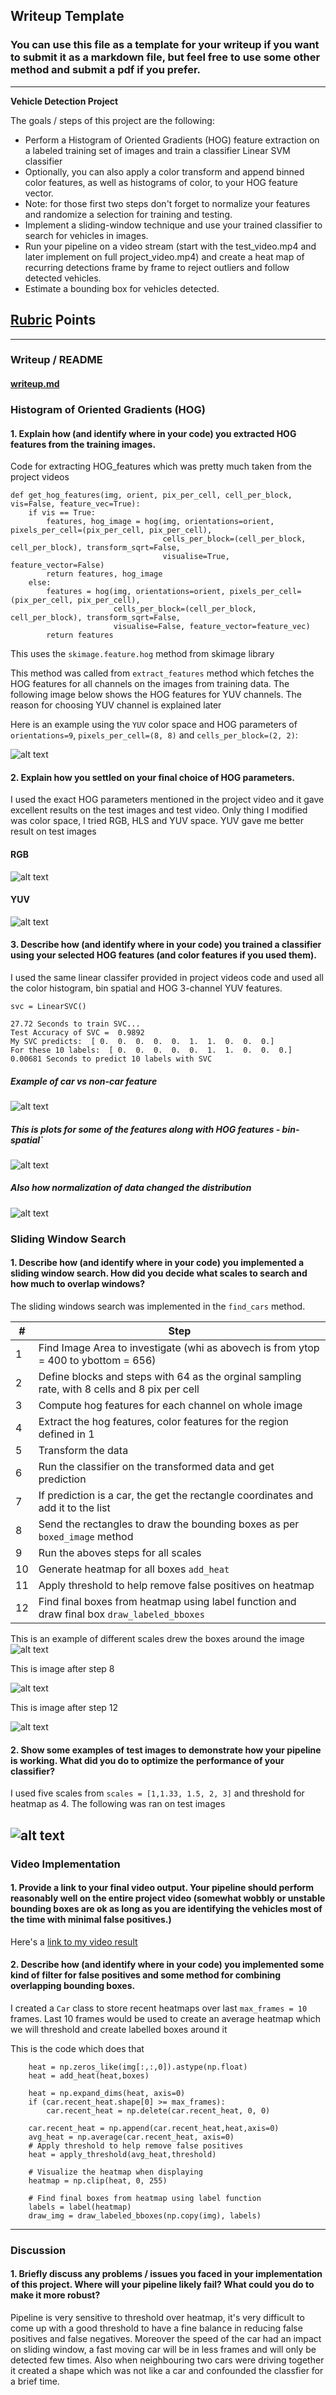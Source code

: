 
## Writeup Template
### You can use this file as a template for your writeup if you want to submit it as a markdown file, but feel free to use some other method and submit a pdf if you prefer.

---

**Vehicle Detection Project**

The goals / steps of this project are the following:

* Perform a Histogram of Oriented Gradients (HOG) feature extraction on a labeled training set of images and train a classifier Linear SVM classifier
* Optionally, you can also apply a color transform and append binned color features, as well as histograms of color, to your HOG feature vector. 
* Note: for those first two steps don't forget to normalize your features and randomize a selection for training and testing.
* Implement a sliding-window technique and use your trained classifier to search for vehicles in images.
* Run your pipeline on a video stream (start with the test_video.mp4 and later implement on full project_video.mp4) and create a heat map of recurring detections frame by frame to reject outliers and follow detected vehicles.
* Estimate a bounding box for vehicles detected.

## [Rubric](https://review.udacity.com/#!/rubrics/513/view) Points

---
### Writeup / README

#### [writeup.md](https://github.com/veegit/CarND-Vehicle-Detection/blob/master/writeup.md) 


### Histogram of Oriented Gradients (HOG)

#### 1. Explain how (and identify where in your code) you extracted HOG features from the training images.

Code for extracting HOG_features which was pretty much taken from the project videos

````
def get_hog_features(img, orient, pix_per_cell, cell_per_block, vis=False, feature_vec=True):
    if vis == True:
        features, hog_image = hog(img, orientations=orient, pixels_per_cell=(pix_per_cell, pix_per_cell),
                                  cells_per_block=(cell_per_block, cell_per_block), transform_sqrt=False, 
                                  visualise=True, feature_vector=False)
        return features, hog_image
    else:      
        features = hog(img, orientations=orient, pixels_per_cell=(pix_per_cell, pix_per_cell),
                       cells_per_block=(cell_per_block, cell_per_block), transform_sqrt=False, 
                       visualise=False, feature_vector=feature_vec)
        return features
````
This uses the `skimage.feature.hog` method from skimage library

This method was called from `extract_features` method which fetches the HOG features for all channels on the images from training data. The following image below shows the HOG features for YUV channels. The reason for choosing YUV channel is explained later

Here is an example using the `YUV` color space and HOG parameters of `orientations=9`, `pixels_per_cell=(8, 8)` and `cells_per_block=(2, 2)`:

![alt text](https://raw.githubusercontent.com/veegit/CarND-Vehicle-Detection/master/report_images/yuv_hog.png)

#### 2. Explain how you settled on your final choice of HOG parameters.

I used the exact HOG parameters mentioned in the project video and it gave excellent results on the test images and test video. Only thing I modified was color space, I tried RGB, HLS and YUV space. YUV gave me better result on test images

#### RGB
![alt text](https://raw.githubusercontent.com/veegit/CarND-Vehicle-Detection/master/report_images/rgb.png)

#### YUV
![alt text](https://raw.githubusercontent.com/veegit/CarND-Vehicle-Detection/master/report_images/yuv.png)


#### 3. Describe how (and identify where in your code) you trained a classifier using your selected HOG features (and color features if you used them).

I used the same linear classifer provided in project videos code and used all the color histogram, bin spatial and HOG 3-channel YUV features. 

````
svc = LinearSVC()
````

````
27.72 Seconds to train SVC...
Test Accuracy of SVC =  0.9892
My SVC predicts:  [ 0.  0.  0.  0.  0.  1.  1.  0.  0.  0.]
For these 10 labels:  [ 0.  0.  0.  0.  0.  1.  1.  0.  0.  0.]
0.00681 Seconds to predict 10 labels with SVC
````
##### Example of car vs non-car feature

![alt text](https://raw.githubusercontent.com/veegit/CarND-Vehicle-Detection/master/report_images/car-vs-noncar.png)

##### This is plots for some of the features along with HOG features - bin-spatial`

![alt text](https://raw.githubusercontent.com/veegit/CarND-Vehicle-Detection/master/report_images/bin-spatial-rgbvsyuv.png)

##### Also how normalization of data changed the distribution

![alt text](https://raw.githubusercontent.com/veegit/CarND-Vehicle-Detection/master/report_images/raw-vs-normalized.png)

### Sliding Window Search

#### 1. Describe how (and identify where in your code) you implemented a sliding window search.  How did you decide what scales to search and how much to overlap windows?

The sliding windows search was implemented in the `find_cars` method. 

| # | Step |
| ------------- | ------------- |
| 1 | Find Image Area to investigate (whi as abovech is from ytop = 400 to ybottom = 656) |
| 2 | Define blocks and steps with 64 as the orginal sampling rate, with 8 cells and 8 pix per cell |
| 3 | Compute hog features for each channel on whole image |
| 4 | Extract the hog features, color features for the region defined in 1 |
| 5 | Transform the data | 
| 6 | Run the classifier on the transformed data and get prediction |
| 7 | If prediction is a car, the get the rectangle coordinates and add it to the list |
| 8 | Send the rectangles to draw the bounding boxes as per `boxed_image` method |
| 9 | Run the aboves steps for all scales |
| 10 | Generate heatmap for all boxes `add_heat` |
| 11 | Apply threshold to help remove false positives on heatmap |
| 12 | Find final boxes from heatmap using label function and draw final box `draw_labeled_bboxes` |

This is an example of different scales drew the boxes around the image
![alt text](https://raw.githubusercontent.com/veegit/CarND-Vehicle-Detection/master/report_images/scales.png)

This is image after step 8

![alt text](https://raw.githubusercontent.com/veegit/CarND-Vehicle-Detection/master/report_images/sliding-window.png)

This is image after step 12

![alt text](https://raw.githubusercontent.com/veegit/CarND-Vehicle-Detection/master/report_images/pipleline.png.png)




#### 2. Show some examples of test images to demonstrate how your pipeline is working.  What did you do to optimize the performance of your classifier?

I used five scales from `scales = [1,1.33, 1.5, 2, 3]` and threshold for heatmap as 4. The following was ran on test images


![alt text](https://raw.githubusercontent.com/veegit/CarND-Vehicle-Detection/master/report_images/yuv.png)
---

### Video Implementation

#### 1. Provide a link to your final video output.  Your pipeline should perform reasonably well on the entire project video (somewhat wobbly or unstable bounding boxes are ok as long as you are identifying the vehicles most of the time with minimal false positives.)
Here's a [link to my video result](./output_videos/project_video.mp4)


#### 2. Describe how (and identify where in your code) you implemented some kind of filter for false positives and some method for combining overlapping bounding boxes.

I created a `Car` class to store recent heatmaps over last `max_frames = 10` frames. Last 10 frames would be used to create an average heatmap which we will threshold and create labelled boxes around it

This is the code which does that

````
    heat = np.zeros_like(img[:,:,0]).astype(np.float)
    heat = add_heat(heat,boxes)

    heat = np.expand_dims(heat, axis=0)
    if (car.recent_heat.shape[0] >= max_frames):
        car.recent_heat = np.delete(car.recent_heat, 0, 0)
        
    car.recent_heat = np.append(car.recent_heat,heat,axis=0)
    avg_heat = np.average(car.recent_heat, axis=0)
    # Apply threshold to help remove false positives
    heat = apply_threshold(avg_heat,threshold)

    # Visualize the heatmap when displaying    
    heatmap = np.clip(heat, 0, 255)

    # Find final boxes from heatmap using label function
    labels = label(heatmap)
    draw_img = draw_labeled_bboxes(np.copy(img), labels)

````

---

### Discussion

#### 1. Briefly discuss any problems / issues you faced in your implementation of this project.  Where will your pipeline likely fail?  What could you do to make it more robust?

Pipeline is very sensitive to threshold over heatmap, it's very difficult to come up with a good threshold to have a fine balance in reducing false positives and false negatives. Moreover the speed of the car had an impact on sliding window, a fast moving car will be in less frames and will only be detected few times. Also when neighbouring two cars were driving together it created a shape which was not like a car and confounded the classfier for a brief time.

